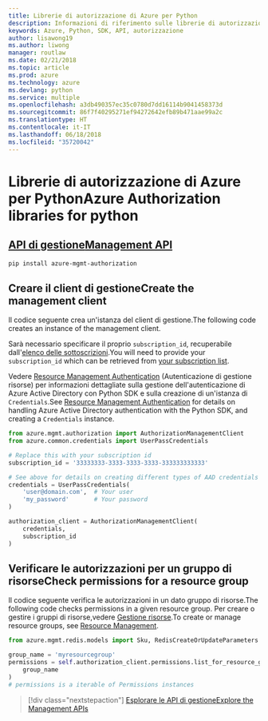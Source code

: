 ```yaml
---
title: Librerie di autorizzazione di Azure per Python
description: Informazioni di riferimento sulle librerie di autorizzazione di Azure per Python
keywords: Azure, Python, SDK, API, autorizzazione
author: lisawong19
ms.author: liwong
manager: routlaw
ms.date: 02/21/2018
ms.topic: article
ms.prod: azure
ms.technology: azure
ms.devlang: python
ms.service: multiple
ms.openlocfilehash: a3db490357ec35c0780d7dd16114b9041458373d
ms.sourcegitcommit: 86f7f40295271ef94272642efb89b471aae99a2c
ms.translationtype: HT
ms.contentlocale: it-IT
ms.lasthandoff: 06/18/2018
ms.locfileid: "35720042"
---
```

# <a name="azure-authorization-libraries-for-python"></a><span data-ttu-id="96589-104">Librerie di autorizzazione di Azure per Python</span><span class="sxs-lookup"><span data-stu-id="96589-104">Azure Authorization libraries for python</span></span>

## <a name="management-apipythonapioverviewazureauthorizationmanagement"></a>[<span data-ttu-id="96589-105">API di gestione</span><span class="sxs-lookup"><span data-stu-id="96589-105">Management API</span></span>](/python/api/overview/azure/authorization/management)

```bash
pip install azure-mgmt-authorization
```

## <a name="create-the-management-client"></a><span data-ttu-id="96589-106">Creare il client di gestione</span><span class="sxs-lookup"><span data-stu-id="96589-106">Create the management client</span></span>

<span data-ttu-id="96589-107">Il codice seguente crea un'istanza del client di gestione.</span><span class="sxs-lookup"><span data-stu-id="96589-107">The following code creates an instance of the management client.</span></span>

<span data-ttu-id="96589-108">Sarà necessario specificare il proprio ``subscription_id``, recuperabile dall'[elenco delle sottoscrizioni](https://manage.windowsazure.com/#Workspaces/AdminTasks/SubscriptionMapping).</span><span class="sxs-lookup"><span data-stu-id="96589-108">You will need to provide your ``subscription_id`` which can be retrieved from [your subscription list](https://manage.windowsazure.com/#Workspaces/AdminTasks/SubscriptionMapping).</span></span>

<span data-ttu-id="96589-109">Vedere [Resource Management Authentication](/python/azure/python-sdk-azure-authenticate) (Autenticazione di gestione risorse) per informazioni dettagliate sulla gestione dell'autenticazione di Azure Active Directory con Python SDK e sulla creazione di un'istanza di ``Credentials``.</span><span class="sxs-lookup"><span data-stu-id="96589-109">See [Resource Management Authentication](/python/azure/python-sdk-azure-authenticate) for details on handling Azure Active Directory authentication with the Python SDK, and creating a ``Credentials`` instance.</span></span>

```python
from azure.mgmt.authorization import AuthorizationManagementClient
from azure.common.credentials import UserPassCredentials

# Replace this with your subscription id
subscription_id = '33333333-3333-3333-3333-333333333333'

# See above for details on creating different types of AAD credentials
credentials = UserPassCredentials(
    'user@domain.com',  # Your user
    'my_password'       # Your password
)

authorization_client = AuthorizationManagementClient(
    credentials,
    subscription_id
)
``` 

## <a name="check-permissions-for-a-resource-group"></a><span data-ttu-id="96589-110">Verificare le autorizzazioni per un gruppo di risorse</span><span class="sxs-lookup"><span data-stu-id="96589-110">Check permissions for a resource group</span></span>

<span data-ttu-id="96589-111">Il codice seguente verifica le autorizzazioni in un dato gruppo di risorse.</span><span class="sxs-lookup"><span data-stu-id="96589-111">The following code checks permissions in a given resource group.</span></span>
<span data-ttu-id="96589-112">Per creare o gestire i gruppi di risorse,vedere [Gestione risorse](/python/api/overview/azure/azure.mgmt.resource).</span><span class="sxs-lookup"><span data-stu-id="96589-112">To create or manage resource groups, see [Resource Management](/python/api/overview/azure/azure.mgmt.resource).</span></span>

```python
from azure.mgmt.redis.models import Sku, RedisCreateOrUpdateParameters

group_name = 'myresourcegroup'
permissions = self.authorization_client.permissions.list_for_resource_group(
    group_name
)
# permissions is a iterable of Permissions instances
```

> [!div class="nextstepaction"]
> [<span data-ttu-id="96589-113">Esplorare le API di gestione</span><span class="sxs-lookup"><span data-stu-id="96589-113">Explore the Management APIs</span></span>](/python/api/overview/azure/authorization/management)

